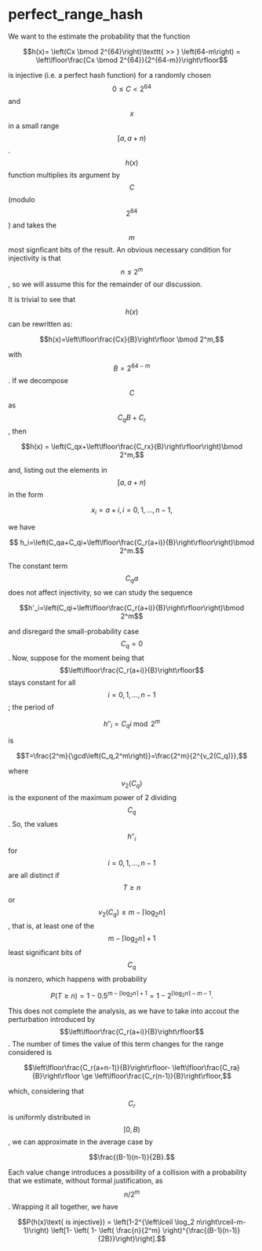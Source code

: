 # perfect_range_hash

We want to the estimate the probability that the function

$$h(x)= \left(Cx \bmod 2^{64}\right)\texttt{ >> } \left(64-m\right) = \left\lfloor\frac{Cx \bmod 2^{64}}{2^{64-m}}\right\rfloor$$

is injective (i.e. a perfect hash function) for a randomly chosen $$0\le C<2^{64}$$ and $$x$$ in a small range $$[a,a+n)$$.
$$h(x)$$ function multiplies its argument by $$C$$ (modulo $$2^{64}$$) and takes the $$m$$ most signficant bits of the result.
An obvious necessary condition for injectivity is that $$n\le 2^m$$, so we will assume this for the remainder
of our discussion.

It is trivial to see that $$h(x)$$ can be rewritten as:

$$h(x)=\left\lfloor\frac{Cx}{B}\right\rfloor \bmod 2^m,$$

with $$B=2^{64-m}$$. If we decompose $$C$$ as $$C_qB+C_r$$, then

$$h(x) = \left(C_qx+\left\lfloor\frac{C_rx}{B}\right\rfloor\right)\bmod 2^m,$$

and, listing out the elements in  $$[a,a+n)$$ in the form

$$x_i=a+i, i=0,1,...,n-1,$$

we have

$$ h_i=\left(C_qa+C_qi+\left\lfloor\frac{C_r(a+i)}{B}\right\rfloor\right)\bmod 2^m.$$

The constant term $$C_qa$$ does not affect injectivity, so we can study the sequence

$$h'_i=\left(C_qi+\left\lfloor\frac{C_r(a+i)}{B}\right\rfloor\right)\bmod 2^m$$

and disregard the small-probability case $$C_q=0$$. Now, suppose for the moment being that
$$\left\lfloor\frac{C_r(a+i)}{B}\right\rfloor$$ stays constant for
all $$i=0,1,...,n-1$$; the period of 

$$h''_i=C_qi\bmod 2^m$$

is

$$T=\frac{2^m}{\gcd\left(C_q,2^m\right)}=\frac{2^m}{2^{v_2(C_q)}},$$

where $$v_2(C_q)$$ is the exponent of the maximum power of 2 dividing $$C_q$$.
So, the values $$h''_i$$ for $$i=0,1,...,n-1$$ are all distinct if $$T\ge n$$
or $$v_2(C_q)\le m-\left\lceil \log_2 n \right\rceil$$, that is,
at least one of the 
$$m-\left\lceil \log_2 n\right\rceil +1$$ least significant bits of $$C_q$$ is nonzero, which happens with probability

$$P(T\ge n)=1-0.5^{m-\left\lceil \log_2 n\right\rceil+1}=1-2^{\left\lceil \log_2 n\right\rceil-m-1}.$$

This does not complete the analysis, as we have to take into accout the
perturbation introduced by $$\left\lfloor\frac{C_r(a+i)}{B}\right\rfloor$$.
The number of times the value of this term changes for the range considered is

$$\left\lfloor\frac{C_r(a+n-1)}{B}\right\rfloor- \left\lfloor\frac{C_ra}{B}\right\rfloor \ge \left\lfloor\frac{C_r(n-1)}{B}\right\rfloor,$$

which, considering that $$C_r$$ is uniformly distributed in $$[0,B)$$, we can approximate
in the average case by

$$\frac{(B-1)(n-1)}{2B}.$$

Each value change introduces a possibility of a collision with a probability that
we estimate, without formal justification, as $$n/2^m$$.
Wrapping it all together, we have

$$P(h(x)\text{ is injective}) = \left(1-2^{\left\lceil \log_2 n\right\rceil-m-1}\right) \left[1- \left( 1- \left( \frac{n}{2^m} \right)^{\frac{(B-1)(n-1)}{2B}}\right)\right].$$

